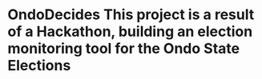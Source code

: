 # OndoDecides   This project is a result of a Hackathon, building an election monitoring tool for the Ondo State Elections
